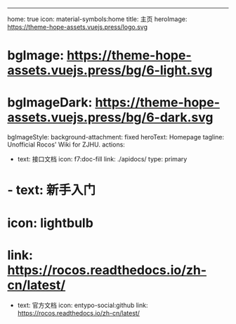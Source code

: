 ---
home: true
icon: material-symbols:home
title: 主页
heroImage: https://theme-hope-assets.vuejs.press/logo.svg
# bgImage: https://theme-hope-assets.vuejs.press/bg/6-light.svg
# bgImageDark: https://theme-hope-assets.vuejs.press/bg/6-dark.svg
bgImageStyle:
  background-attachment: fixed
heroText: Homepage
tagline: Unofficial Rocos' Wiki for ZJHU.
actions:
  - text: 接口文档
    icon: f7:doc-fill
    link: ./apidocs/
    type: primary

  # - text: 新手入门
  #   icon: lightbulb
  #   link: https://rocos.readthedocs.io/zh-cn/latest/

  - text: 官方文档
    icon: entypo-social:github
    link: https://rocos.readthedocs.io/zh-cn/latest/

  